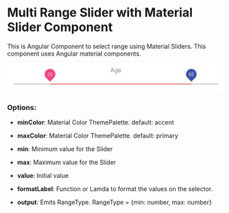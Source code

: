 # Multi Range Slider with Material Slider Component

This is Angular Component to select range using Material Sliders. This component uses Angular material components.

![Multi Range Slider](slider.jpg)

### Options:
* **minColor**: Material Color ThemePalette. default: accent 
* **maxColor**: Material Color ThemePalette. default: primary
* **min**: Minimum value for the Slider
* **max**: Maximum value for the Slider
* **value**: Initial value
* **formatLabel**: Function or Lamda to format the values on the selector.

* **output**: Emits RangeType. RangeType = {min: number, max: number}



